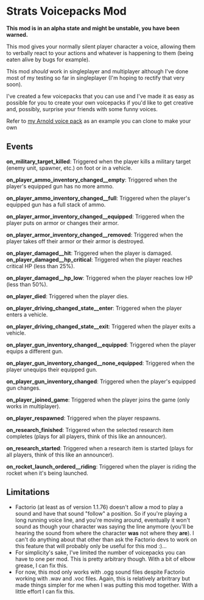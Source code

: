 # Strats Voicepacks Mod

**This mod is in an alpha state and might be unstable, you have been warned.**

This mod gives your normally silent player character a voice, allowing them to verbally react to your actions and whatever is happening to them (being eaten alive by bugs for example).

This mod *should* work in singleplayer and multiplayer although I've done most of my testing so far in singleplayer (I'm hoping to rectify that very soon).

I've created a few voicepacks that you can use and I've made it as easy as possible for you to create your own voicepacks if you'd like to get creative and, possibly, surprise your friends with some funny voices.

Refer to [my Arnold voice pack](https://github.com/strategineer/strats-factorio/tree/main/strats-voicepacks-pack-arnold) as an example you can clone to make your own

## Events 

**on_military_target_killed**: Triggered when the player kills a military target (enemy unit, spawner, etc.) on foot or in a vehicle. 

**on_player_ammo_inventory_changed__empty**: Triggered when the player's equipped gun has no more ammo. 

**on_player_ammo_inventory_changed__full**: Triggered when the player's equipped gun has a full stack of ammo.

**on_player_armor_inventory_changed__equipped**: Triggered when the player puts on armor or changes their armor.

**on_player_armor_inventory_changed__removed**: Triggered when the player takes off their armor or their armor is destroyed.

**on_player_damaged__hit**: Triggered when the player is damaged.
**on_player_damaged__hp_critical**: Triggered when the player reaches critical HP (less than 25%).

**on_player_damaged__hp_low**: Triggered when the player reaches low HP (less than 50%).

**on_player_died**: Triggered when the player dies.

**on_player_driving_changed_state__enter**: Triggered when the player enters a vehicle.

**on_player_driving_changed_state__exit**: Triggered when the player exits a vehicle.

**on_player_gun_inventory_changed__equipped**: Triggered when the player equips a different gun.

**on_player_gun_inventory_changed__none_equipped**: Triggered when the player unequips their equipped gun.

**on_player_gun_inventory_changed**: Triggered when the player's equipped gun changes.

**on_player_joined_game**: Triggered when the player joins the game (only works in multiplayer).

**on_player_respawned**: Triggered when the player respawns.

**on_research_finished**: Triggered when the selected research item completes (plays for all players, think of this like an announcer).

**on_research_started**: Triggered when a research item is started (plays for all players, think of this like an announcer).

**on_rocket_launch_ordered__riding**: Triggered when the player is riding the rocket when it's being launched.


## Limitations
- Factorio (at least as of version 1.1.76) doesn't allow a mod to play a sound and have that sound "follow" a position. So if you're playing a long running voice line, and you're moving around, eventually it won't sound as though your character was saying the line anymore (you'll be hearing the sound from where the character **was** not where they **are**). I can't do anything about that other than ask the Factorio devs to work on this feature that will probably only be useful for this mod :)...
- For simplicity's sake, I've limited the number of voicepacks you can have to one per mod. This is pretty arbitrary though. With a bit of elbow grease, I can fix this.
- For now, this mod only works with .ogg sound files despite Factorio working with .wav and .voc files. Again, this is relatively arbritrary but made things simpler for me when I was putting this mod together. With a little effort I can fix this.   